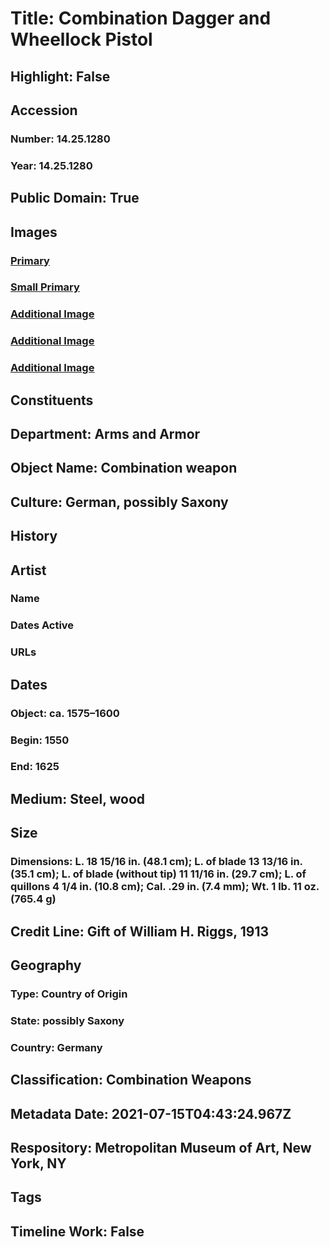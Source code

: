 # Title: Combination Dagger and Wheellock Pistol
## Highlight: False
## Accession
### Number: 14.25.1280
### Year: 14.25.1280
## Public Domain: True
## Images
### [Primary](https://images.metmuseum.org/CRDImages/aa/original/LC-14_25_1280-003-Edit.jpg)
### [Small Primary](https://images.metmuseum.org/CRDImages/aa/web-large/LC-14_25_1280-003-Edit.jpg)
### [Additional Image](https://images.metmuseum.org/CRDImages/aa/original/LC-14_25_1280-015.jpg)
### [Additional Image](https://images.metmuseum.org/CRDImages/aa/original/LC-14_25_1280-008.jpg)
### [Additional Image](https://images.metmuseum.org/CRDImages/aa/original/LC-14_25_1280-004-Edit.jpg)
## Constituents
## Department: Arms and Armor
## Object Name: Combination weapon
## Culture: German, possibly Saxony
## History
## Artist
### Name
### Dates Active
### URLs
## Dates
### Object: ca. 1575–1600
### Begin: 1550
### End: 1625
## Medium: Steel, wood
## Size
### Dimensions: L. 18 15/16 in. (48.1 cm); L. of blade 13 13/16 in. (35.1 cm); L. of blade (without tip) 11 11/16 in. (29.7 cm); L. of quillons 4 1/4 in. (10.8 cm); Cal. .29 in. (7.4 mm); Wt. 1 lb. 11 oz. (765.4 g)
## Credit Line: Gift of William H. Riggs, 1913
## Geography
### Type: Country of Origin
### State: possibly Saxony
### Country: Germany
## Classification: Combination Weapons
## Metadata Date: 2021-07-15T04:43:24.967Z
## Respository: Metropolitan Museum of Art, New York, NY
## Tags
## Timeline Work: False